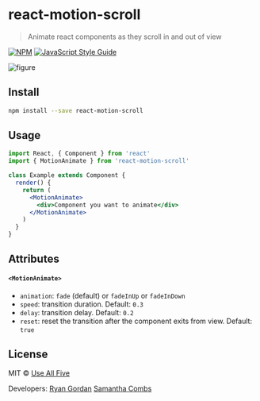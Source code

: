 # react-motion-scroll

> Animate react components as they scroll in and out of view

[![NPM](https://img.shields.io/npm/v/react-motion-scroll.svg)](https://www.npmjs.com/package/react-motion-scroll) [![JavaScript Style Guide](https://img.shields.io/badge/code_style-standard-brightgreen.svg)](https://standardjs.com)

![figure](https://raw.githubusercontent.com/suhmantha1/react-motion-scroll/master/example.gif 'React motion scroll library example')

## Install

```bash
npm install --save react-motion-scroll
```

## Usage

```jsx
import React, { Component } from 'react'
import { MotionAnimate } from 'react-motion-scroll'

class Example extends Component {
  render() {
    return (
      <MotionAnimate>
        <div>Component you want to animate</div>
      </MotionAnimate>
    )
  }
}
```

## Attributes

#### `<MotionAnimate>`

- `animation`: `fade` (default) or `fadeInUp` or `fadeInDown`
- `speed`: transition duration. Default: `0.3`
- `delay`: transition delay. Default: `0.2`
- `reset`: reset the transition after the component exits from view. Default: `true`

## License

MIT © [Use All Five](https://github.com/useallfive)

Developers:
[Ryan Gordan](https://github.com/supryan)
[Samantha Combs](https://github.com/suhmantha1)
